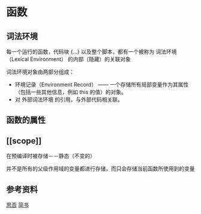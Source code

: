 # 函数

## 词法环境

每一个运行的函数，代码块 {...} 以及整个脚本，都有一个被称为 词法环境（Lexical Environment） 的内部（隐藏）的关联对象

词法环境对象由两部分组成：

- 环境记录（Environment Record） —— 一个存储所有局部变量作为其属性（包括一些其他信息，例如 this 的值）的对象。
- 对 外部词法环境 的引用，与外部代码相关联。

## 函数的属性

## [[scope]]

在预编译时被存储－－静态（不变的）

并不是所有的父级作用域的变量都进行存储，而只会存储当前函数所使用到的变量

## 参考资料

[思否](https://segmentfault.com/a/1190000012842459)
[简书](https://www.jianshu.com/p/43e93bccdf8a)
